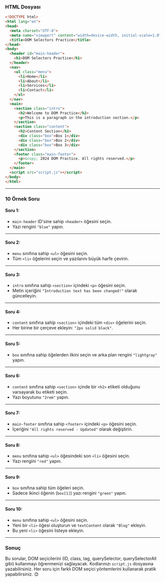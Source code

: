 ### **HTML Dosyası**

```html
<!DOCTYPE html>
<html lang="en">
<head>
  <meta charset="UTF-8">
  <meta name="viewport" content="width=device-width, initial-scale=1.0">
  <title>DOM Selectors Practice</title>
</head>
<body>
  <header id="main-header">
    <h1>DOM Selectors Practice</h1>
  </header>
  <nav>
    <ul class="menu">
      <li>Home</li>
      <li>About</li>
      <li>Services</li>
      <li>Contact</li>
    </ul>
  </nav>
  <main>
    <section class="intro">
      <h2>Welcome to DOM Practice</h2>
      <p>This is a paragraph in the introduction section.</p>
    </section>
    <section class="content">
      <h2>Content Section</h2>
      <div class="box">Box 1</div>
      <div class="box">Box 2</div>
      <div class="box">Box 3</div>
    </section>
    <footer class="main-footer">
      <p>&copy; 2024 DOM Practice. All rights reserved.</p>
    </footer>
  </main>
  <script src="script.js"></script>
</body>
</html>
```

---

### **10 Örnek Soru**

#### **Soru 1:**
- `main-header` ID'sine sahip `<header>` öğesini seçin.
- Yazı rengini `"blue"` yapın.

---

#### **Soru 2:**
- `menu` sınıfına sahip `<ul>` öğesini seçin.
- Tüm `<li>` öğelerini seçin ve yazılarını büyük harfe çevirin.

---

#### **Soru 3:**
- `intro` sınıfına sahip `<section>` içindeki `<p>` öğesini seçin.
- Metin içeriğini `"Introduction text has been changed!"` olarak güncelleyin.

---

#### **Soru 4:**
- `content` sınıfına sahip `<section>` içindeki tüm `<div>` öğelerini seçin.
- Her birine bir çerçeve ekleyin: `"2px solid black"`.

---

#### **Soru 5:**
- `box` sınıfına sahip öğelerden ilkini seçin ve arka plan rengini `"lightgray"` yapın.

---

#### **Soru 6:**
- `content` sınıfına sahip `<section>` içinde bir `<h2>` etiketi olduğunu varsayarak bu etiketi seçin.
- Yazı boyutunu `"2rem"` yapın.

---

#### **Soru 7:**
- `main-footer` sınıfına sahip `<footer>` içindeki `<p>` öğesini seçin.
- İçeriğini `"All rights reserved - Updated"` olarak değiştirin.

---

#### **Soru 8:**
- `menu` sınıfına sahip `<ul>` öğesindeki son `<li>` öğesini seçin.
- Yazı rengini `"red"` yapın.

---

#### **Soru 9:**
- `box` sınıfına sahip tüm öğeleri seçin.
- Sadece ikinci öğenin (`box[1]`) yazı rengini `"green"` yapın.

---

#### **Soru 10:**
- `menu` sınıfına sahip `<ul>` öğesini seçin.
- Yeni bir `<li>` öğesi oluşturun ve `textContent` olarak `"Blog"` ekleyin.
- Bu yeni `<li>` öğesini listeye ekleyin.

---

### **Sonuç**
Bu sorular, DOM seçicilerini (ID, class, tag, querySelector, querySelectorAll gibi) kullanmayı öğrenmenizi sağlayacak. Kodlarınızı `script.js` dosyasına yazabilirsiniz. Her soru için farklı DOM seçici yöntemlerini kullanarak pratik yapabilirsiniz. 😊